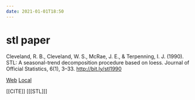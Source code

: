 ```yaml
---
date: 2021-01-01T18:50
---
```


# stl paper

Cleveland, R. B., Cleveland, W. S., McRae, J. E., & Terpenning, I. J. (1990). STL: A seasonal-trend decomposition procedure based on loess. Journal of Official Statistics, 6(1), 3–33. http://bit.ly/stl1990

[Web](https://www.scb.se/contentassets/ca21efb41fee47d293bbee5bf7be7fb3/stl-a-seasonal-trend-decomposition-procedure-based-on-loess.pdf)
[Local](file://home/roc/Documents/Stats/Downloads/stl_paper.pdf)

[[CITE]]
[[[STL]]]